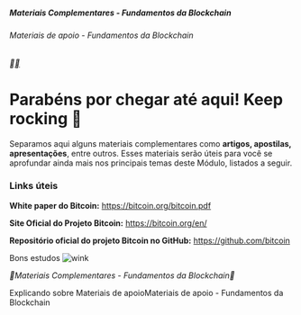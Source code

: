 ##### Materiais Complementares - Fundamentos da Blockchain

###### Materiais de apoio - Fundamentos da Blockchain

[**](https://web.dio.me/course/materiais-complementares-fundamentos-da-blockchain/learning/b22f4326-30b4-4170-b345-01db35f44b37?back=/track/formacao-blockchain&tab=path&moduleId=undefined)[**](https://web.dio.me/course/materiais-complementares-fundamentos-da-blockchain/learning/b22f4326-30b4-4170-b345-01db35f44b37?back=/track/formacao-blockchain&tab=path&moduleId=undefined)

# **Parabéns por chegar até aqui! Keep rocking 🚀**

 

Separamos aqui alguns materiais complementares como **artigos, apostilas, apresentações**, entre outros. Esses materiais serão úteis para você se aprofundar ainda mais nos principais temas deste Módulo, listados a seguir.

 

### **Links úteis**

**White paper do Bitcoin:** https://bitcoin.org/bitcoin.pdf

**Site Oficial do Projeto Bitcoin:** https://bitcoin.org/en/

**Repositório oficial do projeto Bitcoin no GitHub:** https://github.com/bitcoin

 

Bons estudos ![wink](https://app.digitalinnovation.one/static/ckeditor/ckeditor/plugins/smiley/images/wink_smile.png)

**Materiais Complementares - Fundamentos da Blockchain**

Explicando sobre Materiais de apoioMateriais de apoio - Fundamentos da Blockchain